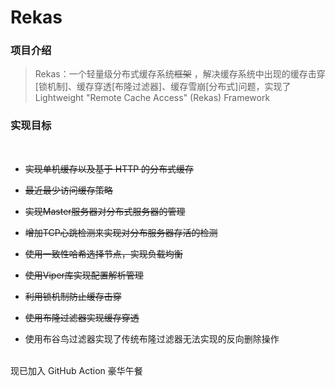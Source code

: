 <!--
 * @Author: your name
 * @Date: 2021-12-23 00:55:53
 * @LastEditTime: 2021-12-26 20:24:37
 * @LastEditors: TYtrack
 * @Description: 打开koroFileHeader查看配置 进行设置: https://github.com/OBKoro1/koro1FileHeader/wiki/%E9%85%8D%E7%BD%AE
 * @FilePath: /Rekas/README.md
-->
# Rekas
### **项目介绍**

> Rekas：一个轻量级分布式缓存系统<del>框架</del> ，解决缓存系统中出现的缓存击穿[锁机制]、缓存穿透[布隆过滤器]、缓存雪崩[分布式]问题，实现了 Lightweight "Remote Cache Access" (Rekas) Framework

### **实现目标**

<br>

- <del>实现单机缓存以及基于 HTTP 的分布式缓存</del>  

- <del>最近最少访问缓存策略</del>
- <del>实现Master服务器对分布式服务器的管理</del>
- <del>增加TCP心跳检测来实现对分布服务器存活的检测</del>
- <del>使用一致性哈希选择节点，实现负载均衡</del>
- <del>使用Viper库实现配置解析管理</del>
- <del>利用锁机制防止缓存击穿</del>
- <del>使用布隆过滤器实现缓存穿透</del>
- 使用布谷鸟过滤器实现了传统布隆过滤器无法实现的反向删除操作


<br>
现已加入 GitHub Action 豪华午餐